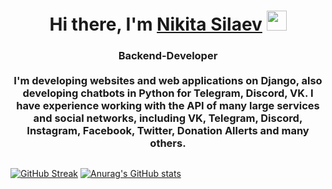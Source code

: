 <h1 align="center">Hi there, I'm <a href="https://silaev.org/" target="_blank">Nikita Silaev</a> 
<img src="https://github.com/blackcater/blackcater/raw/main/images/Hi.gif" height="32"/></h1>
<h3 align="center">Backend-Developer<br><br>
I'm developing websites and web applications on Django, also developing chatbots in Python for Telegram, Discord, VK.
I have experience working with the API of many large services and social networks, including VK, Telegram, Discord, Instagram, Facebook, Twitter, Donation Allerts and many others.</h3>

##

[![GitHub Streak](https://github-readme-streak-stats.herokuapp.com/?user=Beirym&theme=radical)](https://git.io/streak-stats) [![Anurag's GitHub stats](https://github-readme-stats.vercel.app/api?username=Beirym&theme=radical)](https://github.com/anuraghazra/github-readme-stats)



